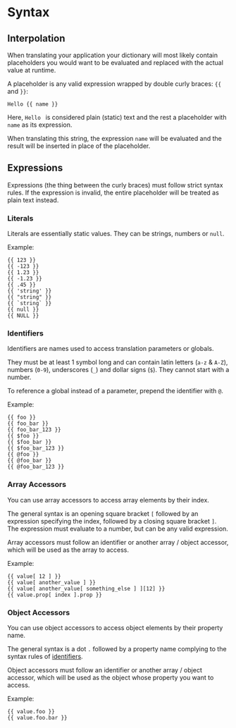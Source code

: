 # Syntax

## Interpolation
When translating your application your dictionary will most likely contain placeholders you would want to be evaluated
and replaced with the actual value at runtime.

A placeholder is any valid expression wrapped by double curly braces: `{{` and `}}`:

```
Hello {{ name }}
```

Here, `Hello ` is considered plain (static) text and the rest a placeholder with `name` as its expression.

When translating this string, the expression `name` will be evaluated and the result will be inserted in
place of the placeholder.

## Expressions
Expressions (the thing between the curly braces) must follow strict syntax rules. If the expression is invalid, the
entire placeholder will be treated as plain text instead.

### Literals
Literals are essentially static values. They can be strings, numbers or `null`.

Example:

```
{{ 123 }}
{{ -123 }}
{{ 1.23 }}
{{ -1.23 }}
{{ .45 }}
{{ 'string' }}
{{ "string" }}
{{ `string` }}
{{ null }}
{{ NULL }}
```

### Identifiers
Identifiers are names used to access translation parameters or globals.

They must be at least 1 symbol long and can contain latin letters (`a-z` & `A-Z`), numbers (`0-9`), underscores (`_`)
and dollar signs (`$`). They cannot start with a number.

To reference a global instead of a parameter, prepend the identifier with `@`.

Example:

```
{{ foo }}
{{ foo_bar }}
{{ foo_bar_123 }}
{{ $foo }}
{{ $foo_bar }}
{{ $foo_bar_123 }}
{{ @foo }}
{{ @foo_bar }}
{{ @foo_bar_123 }}
```

### Array Accessors
You can use array accessors to access array elements by their index.

The general syntax is an opening square bracket `[` followed by an expression specifying the index, followed by a
closing square bracket `]`. The expression must evaluate to a number, but can be any valid expression.

Array accessors must follow an identifier or another array / object accessor, which will be used as the array to access.

Example:

```
{{ value[ 12 ] }}
{{ value[ another_value ] }}
{{ value[ another_value[ something_else ] ][12] }}
{{ value.prop[ index ].prop }}
```

### Object Accessors
You can use object accessors to access object elements by their property name.

The general syntax is a dot `.` followed by a property name complying to the syntax rules of [identifiers](#identifiers).

Object accessors must follow an identifier or another array / object accessor, which will be used as the object
whose property you want to access.

Example:

```
{{ value.foo }}
{{ value.foo.bar }}
```
